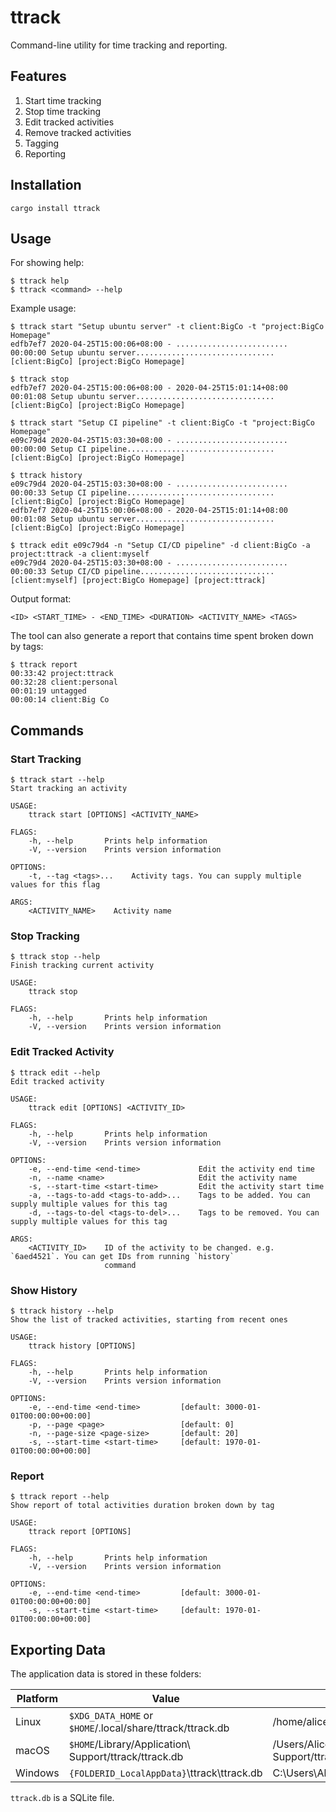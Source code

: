 # ttrack

Command-line utility for time tracking and reporting.

## Features

1. Start time tracking
2. Stop time tracking
3. Edit tracked activities
4. Remove tracked activities
5. Tagging
6. Reporting

## Installation

```
cargo install ttrack
```

## Usage

For showing help:

```
$ ttrack help
$ ttrack <command> --help
```

Example usage:

```
$ ttrack start "Setup ubuntu server" -t client:BigCo -t "project:BigCo Homepage"
edfb7ef7 2020-04-25T15:00:06+08:00 - ......................... 00:00:00 Setup ubuntu server............................... [client:BigCo] [project:BigCo Homepage]

$ ttrack stop
edfb7ef7 2020-04-25T15:00:06+08:00 - 2020-04-25T15:01:14+08:00 00:01:08 Setup ubuntu server............................... [client:BigCo] [project:BigCo Homepage]

$ ttrack start "Setup CI pipeline" -t client:BigCo -t "project:BigCo Homepage"
e09c79d4 2020-04-25T15:03:30+08:00 - ......................... 00:00:00 Setup CI pipeline................................. [client:BigCo] [project:BigCo Homepage]

$ ttrack history
e09c79d4 2020-04-25T15:03:30+08:00 - ......................... 00:00:33 Setup CI pipeline................................. [client:BigCo] [project:BigCo Homepage]
edfb7ef7 2020-04-25T15:00:06+08:00 - 2020-04-25T15:01:14+08:00 00:01:08 Setup ubuntu server............................... [client:BigCo] [project:BigCo Homepage]

$ ttrack edit e09c79d4 -n "Setup CI/CD pipeline" -d client:BigCo -a project:ttrack -a client:myself
e09c79d4 2020-04-25T15:03:30+08:00 - ......................... 00:00:33 Setup CI/CD pipeline.............................. [client:myself] [project:BigCo Homepage] [project:ttrack]
```

Output format:

```
<ID> <START_TIME> - <END_TIME> <DURATION> <ACTIVITY_NAME> <TAGS>
```

The tool can also generate a report that contains time spent broken down by tags:

```
$ ttrack report
00:33:42 project:ttrack
00:32:28 client:personal
00:01:19 untagged
00:00:14 client:Big Co
```

## Commands

### Start Tracking

```
$ ttrack start --help
Start tracking an activity

USAGE:
    ttrack start [OPTIONS] <ACTIVITY_NAME>

FLAGS:
    -h, --help       Prints help information
    -V, --version    Prints version information

OPTIONS:
    -t, --tag <tags>...    Activity tags. You can supply multiple values for this flag

ARGS:
    <ACTIVITY_NAME>    Activity name
```

### Stop Tracking

```
$ ttrack stop --help
Finish tracking current activity

USAGE:
    ttrack stop

FLAGS:
    -h, --help       Prints help information
    -V, --version    Prints version information
```

### Edit Tracked Activity

```
$ ttrack edit --help
Edit tracked activity

USAGE:
    ttrack edit [OPTIONS] <ACTIVITY_ID>

FLAGS:
    -h, --help       Prints help information
    -V, --version    Prints version information

OPTIONS:
    -e, --end-time <end-time>             Edit the activity end time
    -n, --name <name>                     Edit the activity name
    -s, --start-time <start-time>         Edit the activity start time
    -a, --tags-to-add <tags-to-add>...    Tags to be added. You can supply multiple values for this tag
    -d, --tags-to-del <tags-to-del>...    Tags to be removed. You can supply multiple values for this tag

ARGS:
    <ACTIVITY_ID>    ID of the activity to be changed. e.g. `6aed4521`. You can get IDs from running `history`
                     command
```

### Show History

```
$ ttrack history --help
Show the list of tracked activities, starting from recent ones

USAGE:
    ttrack history [OPTIONS]

FLAGS:
    -h, --help       Prints help information
    -V, --version    Prints version information

OPTIONS:
    -e, --end-time <end-time>         [default: 3000-01-01T00:00:00+00:00]
    -p, --page <page>                 [default: 0]
    -n, --page-size <page-size>       [default: 20]
    -s, --start-time <start-time>     [default: 1970-01-01T00:00:00+00:00]
```

### Report

```
$ ttrack report --help
Show report of total activities duration broken down by tag

USAGE:
    ttrack report [OPTIONS]

FLAGS:
    -h, --help       Prints help information
    -V, --version    Prints version information

OPTIONS:
    -e, --end-time <end-time>         [default: 3000-01-01T00:00:00+00:00]
    -s, --start-time <start-time>     [default: 1970-01-01T00:00:00+00:00]
```

## Exporting Data

The application data is stored in these folders:

|Platform | Value                                    | Example                                  |
| ------- | ---------------------------------------- | ---------------------------------------- |
| Linux   | `$XDG_DATA_HOME` or `$HOME`/.local/share/ttrack/ttrack.db | /home/alice/.local/share/ttrack/ttrack.db                 |
| macOS   | `$HOME`/Library/Application\ Support/ttrack/ttrack.db      | /Users/Alice/Library/Application\ Support/ttrack/ttrack.db |
| Windows | `{FOLDERID_LocalAppData}`\ttrack\ttrack.db                | C:\Users\Alice\AppData\Local\ttrack\ttrack.db            |

`ttrack.db` is a SQLite file.